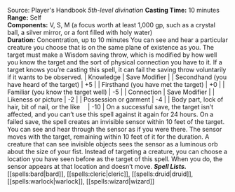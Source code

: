 Source: Player's Handbook
*5th-level divination*
**Casting Time:** 10 minutes  
**Range:** Self  
**Components:** V, S, M (a focus worth at least 1,000 gp, such as a crystal ball, a silver mirror, or a font filled with holy water)  
**Duration:** Concentration, up to 10 minutes
You can see and hear a particular creature you choose that is on the same plane of existence as you. The target must make a Wisdom saving throw, which is modified by how well you know the target and the sort of physical connection you have to it. If a target knows you’re casting this spell, it can fail the saving throw voluntarily if it wants to be observed.
| Knowledge | Save Modifier |
| Secondhand (you have heard of the target) | +5 |
| Firsthand (you have met the target) | +0 |
| Familiar (you know the target well) | -5 |
| Connection | Save Modifier |
| Likeness or picture | -2 |
| Possession or garment | -4 |
| Body part, lock of hair, bit of nail, or the like  | -10 |
On a successful save, the target isn’t affected, and you can’t use this spell against it again for 24 hours.
On a failed save, the spell creates an invisible sensor within 10 feet of the target. You can see and hear through the sensor as if you were there. The sensor moves with the target, remaining within 10 feet of it for the duration. A creature that can see invisible objects sees the sensor as a luminous orb about the size of your fist.
Instead of targeting a creature, you can choose a location you have seen before as the target of this spell. When you do, the sensor appears at that location and doesn’t move.
***Spell Lists.*** [[spells:bard|bard]], [[spells:cleric|cleric]], [[spells:druid|druid]], [[spells:warlock|warlock]], [[spells:wizard|wizard]]